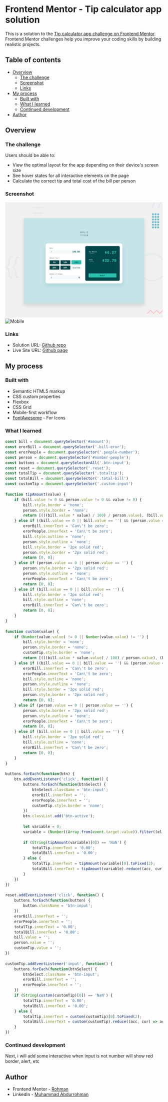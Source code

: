 # Frontend Mentor - Tip calculator app solution

This is a solution to the [Tip calculator app challenge on Frontend Mentor](https://www.frontendmentor.io/challenges/tip-calculator-app-ugJNGbJUX). Frontend Mentor challenges help you improve your coding skills by building realistic projects.

## Table of contents

- [Overview](#overview)
  - [The challenge](#the-challenge)
  - [Screenshot](#screenshot)
  - [Links](#links)
- [My process](#my-process)
  - [Built with](#built-with)
  - [What I learned](#what-i-learned)
  - [Continued development](#continued-development)
- [Author](#author)


## Overview

### The challenge

Users should be able to:

- View the optimal layout for the app depending on their device's screen size
- See hover states for all interactive elements on the page
- Calculate the correct tip and total cost of the bill per person

### Screenshot

![Desktop](./design/desktop-preview.jpg)
![Mobile](./design/moble-design.jpg)

### Links

- Solution URL: [Github repo](https://github.com/Hade21/tip-calculator-app)
- Live Site URL: [Github page](https://hade21.github.io/tip-calculator-app)

## My process

### Built with

- Semantic HTML5 markup
- CSS custom properties
- Flexbox
- CSS Grid
- Mobile-first workflow
- [FontAwesome](https://fontaweesome.com/) - For Icons


### What I learned

```js
const bill = document.querySelector('#amount');
const erorBill = document.querySelector('.bill-eror');
const erorPeople = document.querySelector('.people-number');
const person = document.querySelector('#number-people');
const buttons = document.querySelectorAll('.btn-input');
const reset = document.querySelector('.reset');
const totalTip = document.querySelector('.totaltip');
const totalBill = document.querySelector('.total-bill')
const customTip = document.querySelector('.custom-input')

function tipAmount(value) {
    if (bill.value != 0 && person.value != 0 && value != 0) {
        bill.style.border = 'none';
        person.style.border = 'none';
        return [(((bill.value * value) / 100) / person.value), (bill.value / person.value)];
    } else if ((bill.value == 0 || bill.value == '') && (person.value == 0 || person.value == '')) {
        erorBill.innerText = 'Can\'t be zero';
        erorPeople.innerText = 'Can\'t be zero';
        bill.style.outline = 'none';
        person.style.outline = 'none';
        bill.style.border = '2px solid red';
        person.style.border = '2px solid red';
        return [0, 0];
    } else if (person.value == 0 || person.value == '') {
        person.style.border = '2px solid red';
        person.style.outline = 'none';
        erorPeople.innerText = 'Can\'t be zero';
        return [0, 0];
    } else if (bill.value == 0 || bill.value == '') {
        bill.style.border = '2px solid red';
        bill.style.outline = 'none';
        erorBill.innerText = 'Can\'t be zero';
        return [0, 0];
    }
}

function custom(value) {
    if (Number(value.value) != 0 || Number(value.value) != '') {
        bill.style.border = 'none';
        person.style.border = 'none';
        customTip.style.border = 'none';
        return [(((bill.value * value.value) / 100) / person.value), (bill.value / person.value)]
    } else if ((bill.value == 0 || bill.value == '') && (person.value == 0 || person.value == '')) {
        erorBill.innerText = 'Can\'t be zero';
        erorPeople.innerText = 'Can\'t be zero';
        bill.style.outline = 'none';
        person.style.outline = 'none';
        bill.style.border = '2px solid red';
        person.style.border = '2px solid red';
        return [0, 0];
    } else if (person.value == 0 || person.value == '') {
        person.style.border = '2px solid red';
        person.style.outline = 'none';
        erorPeople.innerText = 'Can\'t be zero';
        return [0, 0];
    } else if (bill.value == 0 || bill.value == '') {
        bill.style.border = '2px solid red';
        bill.style.outline = 'none';
        erorBill.innerText = 'Can\'t be zero';
        return [0, 0];
    }
}

buttons.forEach(function(btn) {
    btn.addEventListener('click', function() {
        buttons.forEach(function(btnSelect) {
            btnSelect.className = 'btn-input';
            erorBill.innerText = '';
            erorPeople.innerText = '';
            customTip.style.border = 'none';
        })
        btn.classList.add('btn-active');

        let variable = 0;
        variable = (Number((Array.from(event.target.value)).filter((el, i) => i < event.target.value.length - 1).join('')));

        if (String(tipAmount(variable)[0]) == 'NaN') {
            totalTip.innerText = '0.00';
            totalBill.innerText = '0.00';
        } else {
            totalTip.innerText = tipAmount(variable)[0].toFixed(2);
            totalBill.innerText = tipAmount(variable).reduce((acc, cur) => acc + cur).toFixed(2);
        }
    })
})

reset.addEventListener('click', function() {
    buttons.forEach(function(button) {
        button.className = 'btn-input';
    })
    erorBill.innerText = '';
    erorPeople.innerText = '';
    totalTip.innerText = '0.00';
    totalBill.innerText = '0.00';
    bill.value = '';
    person.value = '';
    customTip.value = '';
})

customTip.addEventListener('input', function() {
    buttons.forEach(function(btnSelect) {
        btnSelect.className = 'btn-input';
        erorBill.innerText = '';
        erorPeople.innerText = '';
    })
    if (String(custom(customTip)[0]) == 'NaN') {
        totalTip.innerText = '0.00';
        totalBill.innerText = '0.00';
    } else {
        totalTip.innerText = custom(customTip)[0].toFixed(2);
        totalBill.innerText = custom(customTip).reduce((acc, cur) => acc + cur).toFixed(2);
    }
})
```

### Continued development

Next, i will add some interactive when input is not number will show red border, alert, etc

## Author

- Frontend Mentor - [Rohman](https://www.frontendmentor.io/profile/hade21)
- LinkedIn - [Muhammad Abdurrohman](https://www.linkedin.com/in/muhammad-a-589675141/)
